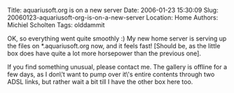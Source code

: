 Title: aquariusoft.org is on a new server
Date: 2006-01-23 15:30:09
Slug: 20060123-aquariusoft-org-is-on-a-new-server
Location: Home
Authors: Michiel Scholten
Tags: olddammit

<p>OK, so everything went quite smoothly :) My new home server is serving up the files on *.aquariusoft.org now, and it feels fast! [Should be, as the little box does have quite a lot more horsepower than the previous one].</p>

<p>If you find something unusual, please contact me. The gallery is offline for a few days, as I don\'t want to pump over it\'s entire contents through two ADSL links, but rather wait a bit till I have the other box here too.</p>